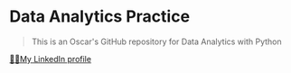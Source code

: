 # Data Analytics Practice

>This is an Oscar's GitHub repository for Data Analytics with Python

[👨‍💼My LinkedIn profile](https://ve.linkedin.com/in/oscar-luis-guerra-mata-482914a2)




